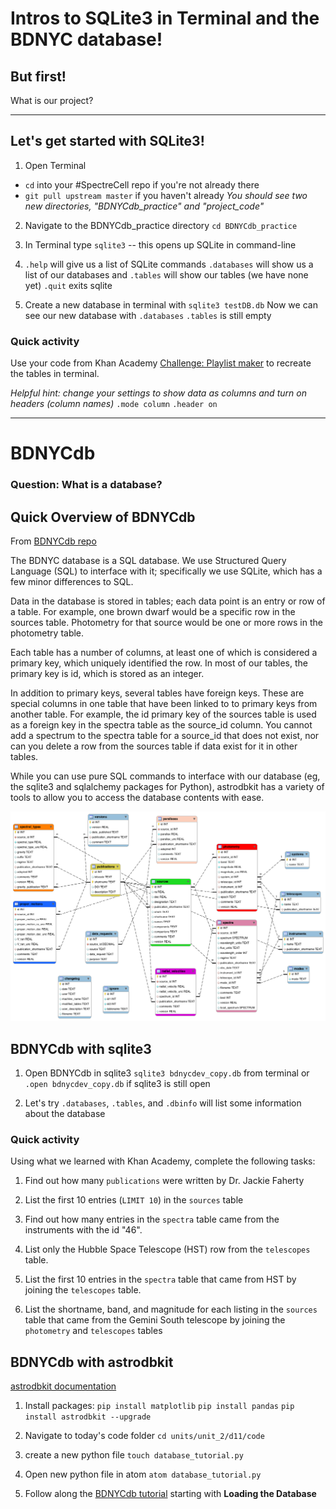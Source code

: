 # Intros to SQLite3 in Terminal and the BDNYC database!

## But first!

  What is our project?



<hr>

## Let's get started with SQLite3!

1. Open Terminal

  - `cd` into your #SpectreCell repo if you're not already there
  - `git pull upstream master` if you haven't already
    *You should see two new directories, "BDNYCdb_practice" and "project_code"*


2. Navigate to the BDNYCdb_practice directory
  `cd BDNYCdb_practice`


3. In Terminal type `sqlite3` -- this opens up SQLite in command-line

4. `.help` will give us a list of SQLite commands
  `.databases` will show us a list of our databases and `.tables` will show our tables (we have none yet)
  `.quit` exits sqlite

5. Create a new database in terminal with `sqlite3 testDB.db`
  Now we can see our new database with `.databases`
  `.tables` is still empty

### Quick activity

Use your code from Khan Academy [Challenge: Playlist maker](https://www.khanacademy.org/computing/computer-programming/sql/more-advanced-sql-queries/pc/challenge-playlist-maker) to recreate the tables in terminal.

  *Helpful hint: change your settings to show data as columns and turn on headers (column names)*
    `.mode column`
    `.header on`


<hr>



# BDNYCdb

### **Question:** What is a database?




## Quick Overview of BDNYCdb
From [BDNYCdb repo](https://github.com/BDNYC/BDNYCdb/blob/master/tutorial/tutorial.md)

The BDNYC database is a SQL database. We use Structured Query Language (SQL) to interface with it; specifically we use SQLite, which has a few minor differences to SQL.

Data in the database is stored in tables; each data point is an entry or row of a table. For example, one brown dwarf would be a specific row in the sources table. Photometry for that source would be one or more rows in the photometry table.

Each table has a number of columns, at least one of which is considered a primary key, which uniquely identified the row. In most of our tables, the primary key is id, which is stored as an integer.

In addition to primary keys, several tables have foreign keys. These are special columns in one table that have been linked to to primary keys from another table. For example, the id primary key of the sources table is used as a foreign key in the spectra table as the source_id column. You cannot add a spectrum to the spectra table for a source_id that does not exist, nor can you delete a row from the sources table if data exist for it in other tables.

While you can use pure SQL commands to interface with our database (eg, the sqlite3 and sqlalchemy packages for Python), astrodbkit has a variety of tools to allow you to access the database contents with ease.

![BDNYC Database](https://raw.githubusercontent.com/BDNYC/BDNYCdb/master/tutorial/full_database.png)


## BDNYCdb with sqlite3

1. Open BDNYCdb in sqlite3
  `sqlite3 bdnycdev_copy.db` from terminal or `.open bdnycdev_copy.db` if sqlite3 is still open

2. Let's try `.databases`, `.tables`, and `.dbinfo` will list some information about the database

### Quick activity

Using what we learned with Khan Academy, complete the following tasks:

  1. Find out how many `publications` were written by Dr. Jackie Faherty

  2. List the first 10 entries (`LIMIT 10`) in the `sources` table

  3. Find out how many entries in the `spectra` table came from the instruments with the id "46".

  4. List only the Hubble Space Telescope (HST) row from the `telescopes` table.

  5. List the first 10 entries in the `spectra` table that came from HST by joining the `telescopes` table.

  6. List the shortname, band, and magnitude for each listing in the `sources` table that came from the Gemini South telescope by joining the `photometry` and `telescopes` tables


## BDNYCdb with astrodbkit

[astrodbkit documentation](https://astrodbkit.readthedocs.io/en/latest/index.html)

1. Install packages:
  `pip install matplotlib`
  `pip install pandas`
  `pip install astrodbkit --upgrade`

2. Navigate to today's code folder
  `cd units/unit_2/d11/code`

3. create a new python file
  `touch database_tutorial.py`

4. Open new python file in atom
  `atom database_tutorial.py`

5. Follow along the [BDNYCdb tutorial](https://github.com/BDNYC/BDNYCdb/blob/master/tutorial/tutorial.md) starting with **Loading the Database**
